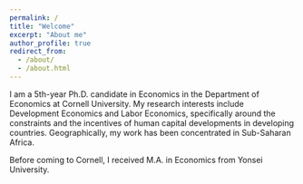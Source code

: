 ```yaml
---
permalink: /
title: "Welcome"
excerpt: "About me"
author_profile: true
redirect_from: 
  - /about/
  - /about.html
---
```

I am a 5th-year Ph.D. candidate in Economics in the Department of Economics at Cornell University. My research interests include Development Economics and Labor Economics, specifically around the constraints and the incentives of human capital developments in developing countries. Geographically, my work has been concentrated in Sub-Saharan Africa.

Before coming to Cornell, I received M.A. in Economics from Yonsei University.
